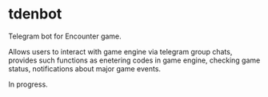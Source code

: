 # tdenbot
Telegram bot for Encounter game.

Allows users to interact with game engine via telegram group chats, provides such functions as enetering codes in game engine, checking game status, notifications about major game events.

In progress.
